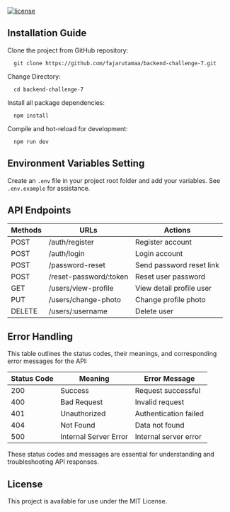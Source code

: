 [![license](https://img.shields.io/github/license/mashape/apistatus.svg?maxAge=2592000)](https://github.com/fajarutamaa/backend-challenge-7/blob/main/.gitignore)

## Installation Guide

Clone the project from GitHub repository:

      git clone https://github.com/fajarutamaa/backend-challenge-7.git

Change Directory:

      cd backend-challenge-7

Install all package dependencies:

      npm install

Compile and hot-reload for development:

      npm run dev

## Environment Variables Setting

Create an `.env` file in your project root folder and add your variables. See `.env.example` for assistance.

## API Endpoints

| Methods | URLs                   | Actions                  |
| ------- | ---------------------- | ------------------------ |
| POST    | /auth/register         | Register account         |
| POST    | /auth/login            | Login account            |
| POST    | /password-reset        | Send password reset link |
| POST    | /reset-password/:token | Reset user password      |
| GET     | /users/view-profile    | View detail profile user |
| PUT     | /users/change-photo    | Change profile photo     |
| DELETE  | /users/:username       | Delete user              |

## Error Handling

This table outlines the status codes, their meanings, and corresponding error messages for the API:

| Status Code | Meaning               | Error Message         |
| ----------- | --------------------- | --------------------- |
| 200         | Success               | Request successful    |
| 400         | Bad Request           | Invalid request       |
| 401         | Unauthorized          | Authentication failed |
| 404         | Not Found             | Data not found        |
| 500         | Internal Server Error | Internal server error |

These status codes and messages are essential for understanding and troubleshooting API responses.

## License

This project is available for use under the MIT License.
